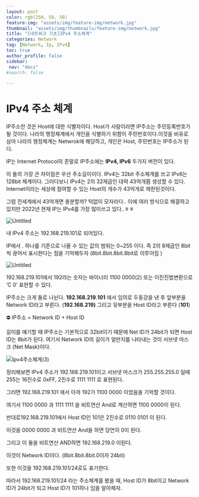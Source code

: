 ```yaml
---
layout: post
color: rgb(250, 50, 50)
feature-img: "assets/img/feature-img/network.jpg"
thumbnail: "assets/img/thumbnails/feature-img/network.jpg"
title: "[네트워크 기초]IPv4 주소체계"
categories: Network
tag: [Network, Ip, IPv4]
toc: true
author_profile: false
sidebar:
 nav: "docs"
#search: false

---
```


# IPv4 주소 체계

IP주소란 것은 Host에 대한 식별자이다. Host가 사람이라면 IP주소는 주민등록번호가 될 것이다. 나라의 행정체계에서 개인을 식별하기 위함이 주민번호이다.이것을 비유로 삼아 나라의 행정체계는 Netwrok에 해당하고, 개인은 Host, 주민번호는 IP주소가 된다.

IP는 Internet Protocol의 준말로 IP주소에는 **IPv4, IPv6** 두가지 버전이 있다.

이 둘의 가장 큰 차이점은 우선 주소길이이다. IPv4는 32bit 주소체계를 쓰고 IPv6는 128bit 체계이다. 그러다보니 IPv4는 2의 32제곱인 대략 43억개쯤 생성할 수 있다. Internet이라는 세상에 참여할 수 있는 Host의 개수가 43억개로 제한된것이다.

그럼 전세계에서 43억개면 충분할까? 턱없이 모자라다.. 이에 여러 방식으로 해결하고있지만 2022년 현재 IP는 IPv4를 가장 많이쓰고 있다..ㅎㅎ

![Untitled](https://user-images.githubusercontent.com/75375944/186437757-03911fac-6082-4136-9b52-af93f7ac778c.png)

내 IPv4 주소는 192.168.219.101로 되어있다.

IP에서 .  하나를 기준으로 나올 수 있는 값의 범위는 0~255 이다. 즉 2의 8제곱인 8bit씩 끊어서 표시한다는 점을 기억해두자 (8bit.8bit.8bit.8bit로 이루어짐 )

![Untitled](https://user-images.githubusercontent.com/75375944/186438463-21ad6117-4f24-4e60-a647-b5af6b3f050c.jpeg)

192.168.219.101에서 192라는 숫자는 바이너리 1100 0000(2) 또는 이진진법변환으로 ‘C 0’ 표현할 수 있다.

IP주소는 크게 둘로 나뉜다. **192.168.219**.**101** 에서 임의로 두동강을 낸 후 앞부분을 Network ID라고 부른다. (**192.168.219)** 그리고 뒷부분을 Host ID라고 부른다 (**101**)

<aside>
⛔ IP주소 = Network ID + Host ID

</aside>

길이를 얘기할 때 IP주소는 기본적으로 32bit이기 때문에 Net ID가 24bit가 되면 Host ID는 8bit가 된다. 여기서 Network ID의 길이가 얼만지를 나타내는 것이 서브넷 마스크 (Net Mask)이다.

![Ipv4주소체계(3)](https://user-images.githubusercontent.com/75375944/186438750-db4022bf-ed7b-4739-a219-74412181756a.jpeg)

정리해보면 IPv4 주소가 192.168.219.101이고 서브넷 마스크가 255.255.255.0 일때255는 16진수로 0xFF, 2진수로 1111 1111 로 표현된다.

그러면 192.168.219.101 에서 아까 192가 1100 0000 이었음을 기억할 것이다.

여기서 1100 0000 과 1111 1111 을 비트연산 And로 계산하면 1100 0000이 된다.

반대로192.168.219.101에서 Host ID인 101은 2진수로 0110 0101 이 된다.

이것을 0000 0000 과 비트연산 And을 하면 당연히 0이 된다.

그리고 이 둘을 비트연산 AND하면 192.168.219.0 이된다.

이것이 Network ID이다. (8bit.8bit.8bit.0이자 24bit)

또한 이것을 192.168.219.101/24로도 표기한다.

따라서 192.168.219.101/24 라는 주소체계를 봤을 때, Host ID가 8bit이고 Network ID가 24bit가 되고 Host ID가 101하나 임을 알아채자.
